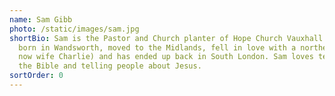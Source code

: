 ```yaml
---
name: Sam Gibb
photo: /static/images/sam.jpg
shortBio: Sam is the Pastor and Church planter of Hope Church Vauxhall. He was
  born in Wandsworth, moved to the Midlands, fell in love with a northerner (his
  now wife Charlie) and has ended up back in South London. Sam loves teaching
  the Bible and telling people about Jesus.
sortOrder: 0
---
```

